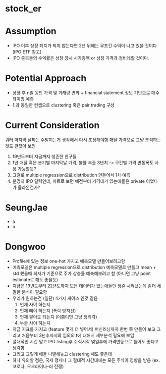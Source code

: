 # stock_er


# Assumption
  - IPO 이후 상장 폐지가 되지 않는다면 2년 뒤에는 무조건 수익이 나고 있을 것이다 (IPO ETF 참고)
  - IPO 종목들의 수익률은 상장 당시 시가총액 or 상장 가격과 정비례할 것이다.

# Potential Approach
  - 상장 후 n일 동안 가격 및 거래량 변화 + financial statement 정보 기반으로 매수 타이밍 예측
  - 1.과 동일한 컨셉으로 clustering 혹은 pair trading 구성
    
# Current Consideration

    
  쿼터 마지막 날짜는 주말끼는거 생각해서 다시 조정해야함 
  매달 가격으로 그냥 분석하는것도 괜찮아 보임 
  
  1. 19년도부터 지금까지 생존한 친구들
  2. 1년 매달 혹은 분기별 마지막날 가격, 볼륨 추출 3년치     -> 구간별 가격 변동폭도 사용 가능할듯? 
  3. 그걸로 multiple regression으로 distribution 만들어서 1차 예측 
  4. 분명히 IPO 달력인데, 차트로 보면 예전부터 가격대가 있는애들은 private 이었다가 올라온건가?


# SeungJae
  - a
  - b
  
# Dongwoo
  - Profile에 있는 정보 one-hot 가지고 예측모델 만들어보려고함 
  - 예측모델은 multiple regression으로 distribution 예측모델로 만들고 mean + std 했을때 최저가 기준으로 주가 상승률 예측해보려고 함 (아니면 그냥 point estimate로 해도 좋을듯)
  - 지금은 19년도부터 22년도까지 모든 데이터가 있는애들만 생존 시켜놨는데 좀더 세밀한 분석이 필요함
  - 우리가 원하는건 (일단) 4가지 케이스 인것 같음
    1. 언제 사야 하는지
    2. 언제 뺴야 하는지 (폭락 방지선)
    3. 언제 팔아도 되는지 (이쯤이면 그냥 정리각)
    4. 누굴 사야 하는지
  - 지금 지표를 가지고 (feature 몇개 더 넣어서) 머신러닝까지 한번 쭉 만들어 보고 그리고 처음부터 3년후까지의 임의의 t에 대해서 세부분석 필요해 보임
  - 절대적인 시간 말고 IPO listing후 주식시작 몇일후에 가격변동으로 틀어도 좋다고 생각함
  - 그리고 그렇게 애들 나열해놓고 clustering 해도 좋은데
  - 하나 유의할 점은, 국제 정세나 그 절대적 시간대에는 모든 주식이 영향을 받음 (ex. 코로나, 우크라이나-러 전쟁)
